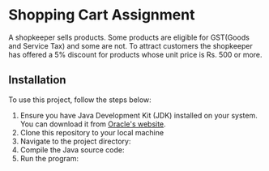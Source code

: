 # Shopping Cart Assignment

A shopkeeper sells products. Some products are eligible for GST(Goods and Service
Tax) and some are not. To attract customers the shopkeeper has offered a 5% discount for products whose unit price is Rs. 500 or more.

## Installation

To use this project, follow the steps below:

1. Ensure you have Java Development Kit (JDK) installed on your system. You can download it from [Oracle's website](https://www.oracle.com/java/technologies/javase-jdk11-downloads.html).
2. Clone this repository to your local machine
3. Navigate to the project directory:
4. Compile the Java source code:
5. Run the program: